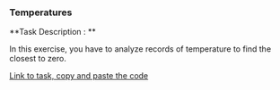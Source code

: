 
### Temperatures

**Task Description : **

In this exercise, you have to analyze records of temperature to find the closest to zero.

[Link to task, copy and paste the code](https://www.codingame.com/ide/puzzle/temperatures)